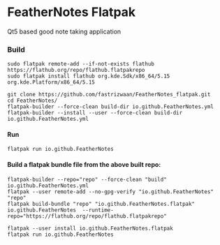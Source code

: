 # FeatherNotes Flatpak
Qt5 based good note taking application

### Build
```
sudo flatpak remote-add --if-not-exists flathub https://flathub.org/repo/flathub.flatpakrepo
sudo flatpak install flathub org.kde.Sdk/x86_64/5.15 org.kde.Platform/x86_64/5.15

git clone https://github.com/fastrizwaan/FeatherNotes_flatpak.git
cd FeatherNotes/
flatpak-builder --force-clean build-dir io.github.FeatherNotes.yml
flatpak-builder --install --user --force-clean build-dir io.github.FeatherNotes.yml
```
#### Run
`flatpak run io.github.FeatherNotes`

#### Build a flatpak bundle file from the above built repo:
```
flatpak-builder --repo="repo" --force-clean "build" io.github.FeatherNotes.yml
flatpak --user remote-add --no-gpg-verify "io.github.FeatherNotes" "repo"
flatpak build-bundle "repo" "io.github.FeatherNotes.flatpak" io.github.FeatherNotes  --runtime-repo="https://flathub.org/repo/flathub.flatpakrepo"

flatpak --user install io.github.FeatherNotes.flatpak
flatpak run io.github.FeatherNotes
```
